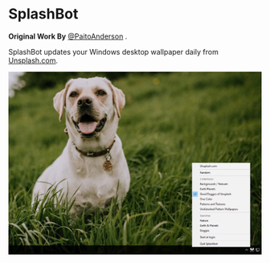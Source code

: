 SplashBot
==============================

**Original Work By** [@PaitoAnderson](https://github.com/PaitoAnderson) .



SplashBot updates your Windows desktop wallpaper daily from [Unsplash.com](http://unsplash.com/).



![Demo](https://github.com/RSchwoerer/SplashBot/raw/main/demo.png)







